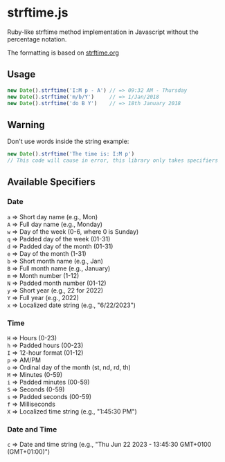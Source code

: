 # strftime.js

Ruby-like strftime method implementation in Javascript without the percentage notation.

The formatting is based on [strftime.org](http:=>strftime.org)

## Usage

```js
new Date().strftime('I:M p - A') // => 09:32 AM - Thursday
new Date().strftime('m/b/Y')     // => 1/Jan/2018
new Date().strftime('do B Y')    // => 18th January 2018
```

## Warning

Don't use words inside the string
example: 
```js
new Date().strftime('The time is: I:M p') 
// This code will cause in error, this library only takes specifiers
```

## Available Specifiers

### Date 
  `a` => Short day name (e.g., Mon)<br>
  `A` => Full day name (e.g., Monday)<br>
  `w` => Day of the week (0-6, where 0 is Sunday)<br>
  `q` => Padded day of the week (01-31)<br>
  `d` => Padded day of the month (01-31)<br>
  `e` => Day of the month (1-31)<br>
  `b` => Short month name (e.g., Jan)<br>
  `B` => Full month name (e.g., January)<br>
  `m` => Month number (1-12)<br>
  `N` => Padded month number (01-12)<br>
  `y` => Short year (e.g., 22 for 2022)<br>
  `Y` => Full year (e.g., 2022)<br>
  `x` => Localized date string (e.g., "6/22/2023")<br>

### Time
  `H` => Hours (0-23)<br>
  `h` => Padded hours (00-23)<br>
  `I` => 12-hour format (01-12)<br>
  `p` => AM/PM<br>
  `o` => Ordinal day of the month (st, nd, rd, th)<br>
  `M` => Minutes (0-59)<br>
  `i` => Padded minutes (00-59)<br>
  `S` => Seconds (0-59)<br>
  `s` => Padded seconds (00-59)<br>
  `f` => Milliseconds<br>
  `X` => Localized time string (e.g., "1:45:30 PM")<br>

### Date and Time
  `c` => Date and time string (e.g., "Thu Jun 22 2023 - 13:45:30 GMT+0100 (GMT+01:00)")<br>

